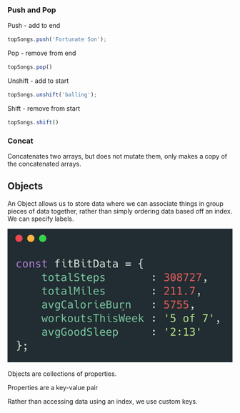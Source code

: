 ### Push and Pop

Push - add to end 

```jsx
topSongs.push('Fortunate Son');
```

Pop - remove from end 

```jsx
topSongs.pop()
```

Unshift - add to start 

```jsx
topSongs.unshift('balling');
```

Shift - remove from start 

```jsx
topSongs.shift()
```

### Concat

Concatenates two arrays, but does not mutate them, only makes a copy of the concatenated arrays. 

## Objects

An Object allows us to store data where we can associate things in group pieces of data together, rather than simply ordering data based off an index. We can specify labels.

![01.png](01.png)

Objects are collections of properties.

Properties are a key-value pair

Rather than accessing data using an index, we use custom keys.
